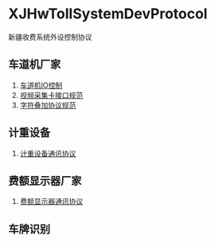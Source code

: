 XJHwTollSystemDevProtocol
=========================

新疆收费系统外设控制协议

## 车道机厂家
1. [车道机IO控制](https://github.com/moyuanming/XJHwTollSystemDevProtocol/blob/master/%E8%BD%A6%E9%81%93%E6%8E%A7%E5%88%B6%E6%9C%BAIO%E6%8E%A7%E5%88%B6%E5%8D%8F%E8%AE%AE.md)
2. [视频采集卡接口规范](https://github.com/moyuanming/XJHwTollSystemDevProtocol/blob/master/%E8%A7%86%E9%A2%91%E9%87%87%E9%9B%86%E5%8D%A1%E6%8E%A5%E5%8F%A3%E8%A7%84%E8%8C%83.md)
3. [字符叠加协议规范](https://github.com/moyuanming/XJHwTollSystemDevProtocol/blob/master/%E5%AD%97%E7%AC%A6%E5%8F%A0%E5%8A%A0%E5%99%A8.md)

## 计重设备
1. [计重设备通讯协议](https://github.com/moyuanming/XJHwTollSystemDevProtocol/blob/master/%E8%AE%A1%E9%87%8D%E8%AE%BE%E5%A4%87%E9%80%9A%E8%AE%AF%E5%8D%8F%E8%AE%AE.md)

## 费额显示器厂家
1. [费额显示器通讯协议](https://github.com/moyuanming/XJHwTollSystemDevProtocol/blob/master/%E8%B4%B9%E9%A2%9D%E6%98%BE%E7%A4%BA%E5%99%A8%E9%80%9A%E8%AE%AF%E5%8D%8F%E8%AE%AE.md)

## 车牌识别
